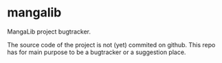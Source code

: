 # mangalib
MangaLib project bugtracker.

The source code of the project is not (yet) commited on github.
This repo has for main purpose to be a bugtracker or a suggestion place.
